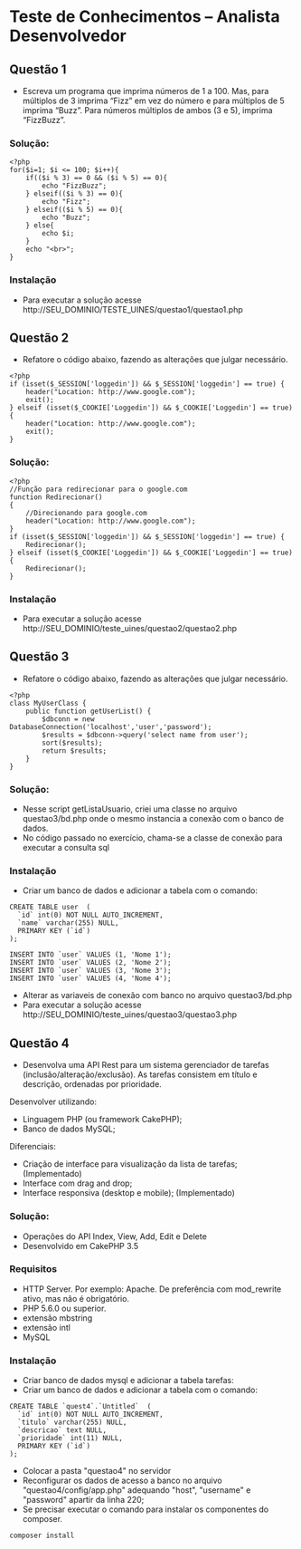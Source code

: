 # Teste de Conhecimentos – Analista Desenvolvedor

## Questão 1
* Escreva um programa que imprima números de 1 a 100. Mas, para múltiplos de 3 imprima “Fizz” em vez do número e para múltiplos de 5 imprima “Buzz”. Para números múltiplos de ambos (3 e 5), imprima “FizzBuzz”.

### Solução: 

```
<?php
for($i=1; $i <= 100; $i++){
    if(($i % 3) == 0 && ($i % 5) == 0){
        echo "FizzBuzz";
    } elseif(($i % 3) == 0){
        echo "Fizz";
    } elseif(($i % 5) == 0){
        echo "Buzz";
    } else{
        echo $i;
    }
    echo "<br>";
}

```

### Instalação
* Para executar a solução acesse http://SEU_DOMINIO/TESTE_UINES/questao1/questao1.php

## Questão 2
* Refatore o código abaixo, fazendo as alterações que julgar necessário.
```
<?php
if (isset($_SESSION['loggedin']) && $_SESSION['loggedin'] == true) {
    header("Location: http://www.google.com");
    exit();
} elseif (isset($_COOKIE['Loggedin']) && $_COOKIE['Loggedin'] == true) {
    header("Location: http://www.google.com");
    exit();
}
```

### Solução: 
```
<?php
//Função para redirecionar para o google.com
function Redirecionar()
{
    //Direcionando para google.com
    header("Location: http://www.google.com");
}
if (isset($_SESSION['loggedin']) && $_SESSION['loggedin'] == true) {
    Redirecionar();
} elseif (isset($_COOKIE['Loggedin']) && $_COOKIE['Loggedin'] == true) {
    Redirecionar();
}
```
### Instalação
* Para executar a solução acesse http://SEU_DOMINIO/teste_uines/questao2/questao2.php

## Questão 3
* Refatore o código abaixo, fazendo as alterações que julgar necessário.
```
<?php
class MyUserClass {
    public function getUserList() {
        $dbconn = new DatabaseConnection('localhost','user','password');
        $results = $dbconn->query('select name from user');
        sort($results);
        return $results;
    }
}
```

### Solução: 
* Nesse script getListaUsuario, criei uma classe no arquivo questao3/bd.php onde o mesmo instancia a conexão com o banco de dados.
* No código passado no exercício, chama-se a classe de conexão para executar a consulta sql


### Instalação
* Criar um banco de dados e adicionar a tabela com o comando:
```
CREATE TABLE user  (
  `id` int(0) NOT NULL AUTO_INCREMENT,
  `name` varchar(255) NULL,
  PRIMARY KEY (`id`)
);

INSERT INTO `user` VALUES (1, 'Nome 1');
INSERT INTO `user` VALUES (2, 'Nome 2');
INSERT INTO `user` VALUES (3, 'Nome 3');
INSERT INTO `user` VALUES (4, 'Nome 4');
```
* Alterar as variaveis de conexão com banco no arquivo questao3/bd.php
* Para executar a solução acesse http://SEU_DOMINIO/teste_uines/questao3/questao3.php

## Questão 4
* Desenvolva uma API Rest para um sistema gerenciador de tarefas (inclusão/alteração/exclusão). As tarefas consistem em título e descrição, ordenadas por prioridade.

Desenvolver utilizando:
* Linguagem PHP (ou framework CakePHP);
* Banco de dados MySQL;

Diferenciais:
* Criação de interface para visualização da lista de tarefas; (Implementado)
* Interface com drag and drop;
* Interface responsiva (desktop e mobile); (Implementado)

### Solução: 
- Operações do API Index, View, Add, Edit e Delete
- Desenvolvido em CakePHP 3.5

### Requisitos
* HTTP Server. Por exemplo: Apache. De preferência com mod_rewrite ativo, mas não é obrigatório.
* PHP 5.6.0 ou superior.
* extensão mbstring
* extensão intl
* MySQL

### Instalação
* Criar banco de dados mysql e adicionar a tabela tarefas:
* Criar um banco de dados e adicionar a tabela com o comando:
```
CREATE TABLE `quest4`.`Untitled`  (
  `id` int(0) NOT NULL AUTO_INCREMENT,
  `titulo` varchar(255) NULL,
  `descricao` text NULL,
  `prioridade` int(11) NULL,
  PRIMARY KEY (`id`)
);
```
* Colocar a pasta "questao4" no servidor
* Reconfigurar os dados de acesso a banco no arquivo "questao4/config/app.php" adequando "host", "username" e "password" apartir da linha 220;
* Se precisar executar o comando para instalar os componentes do composer. 
```
composer install
```